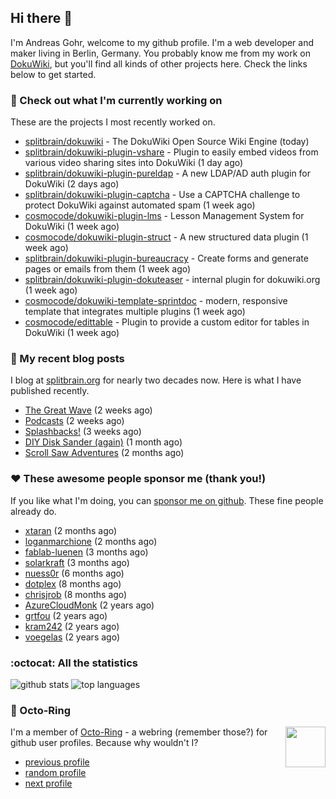 ## Hi there :wave:

I'm Andreas Gohr, welcome to my github profile. I'm a web developer and maker living in Berlin, Germany. You probably know me from my work on [DokuWiki](https://github.com/splitbrain/dokuwiki), but you'll find all kinds of other projects here. Check the links below to get started.

### :hammer: Check out what I'm currently working on

These are the projects I most recently worked on.


- [splitbrain/dokuwiki](https://github.com/splitbrain/dokuwiki) - The DokuWiki Open Source Wiki Engine (today)
- [splitbrain/dokuwiki-plugin-vshare](https://github.com/splitbrain/dokuwiki-plugin-vshare) - Plugin to easily embed videos from various video sharing sites into DokuWiki (1 day ago)
- [splitbrain/dokuwiki-plugin-pureldap](https://github.com/splitbrain/dokuwiki-plugin-pureldap) - A new LDAP/AD auth plugin for DokuWiki (2 days ago)
- [splitbrain/dokuwiki-plugin-captcha](https://github.com/splitbrain/dokuwiki-plugin-captcha) - Use a CAPTCHA challenge to protect DokuWiki against automated spam (1 week ago)
- [cosmocode/dokuwiki-plugin-lms](https://github.com/cosmocode/dokuwiki-plugin-lms) - Lesson Management System for DokuWiki (1 week ago)
- [cosmocode/dokuwiki-plugin-struct](https://github.com/cosmocode/dokuwiki-plugin-struct) - A new structured data plugin (1 week ago)
- [splitbrain/dokuwiki-plugin-bureaucracy](https://github.com/splitbrain/dokuwiki-plugin-bureaucracy) - Create forms and generate pages or emails from them (1 week ago)
- [splitbrain/dokuwiki-plugin-dokuteaser](https://github.com/splitbrain/dokuwiki-plugin-dokuteaser) - internal plugin for dokuwiki.org (1 week ago)
- [cosmocode/dokuwiki-template-sprintdoc](https://github.com/cosmocode/dokuwiki-template-sprintdoc) - modern, responsive template that integrates multiple plugins (1 week ago)
- [cosmocode/edittable](https://github.com/cosmocode/edittable) - Plugin to provide a custom editor for tables in DokuWiki (1 week ago)

### :scroll: My recent blog posts

I blog at [splitbrain.org](https://www.splitbrain.org) for nearly two decades now. Here is what I have published recently.


- [The Great Wave](https://www.splitbrain.org/blog/2022-01/21b-the_great_wave) (2 weeks ago)
- [Podcasts](https://www.splitbrain.org/blog/2022-01/21-podcasts) (2 weeks ago)
- [Splashbacks!](https://www.splitbrain.org/blog/2022-01/09-splashbacks) (3 weeks ago)
- [DIY Disk Sander (again)](https://www.splitbrain.org/blog/2022-01/01-diy_disk_sander_again) (1 month ago)
- [Scroll Saw Adventures](https://www.splitbrain.org/blog/2021-12/02-scrollsaw_adventures) (2 months ago)

### :hearts:️ These awesome people sponsor me (thank you!)

If you like what I'm doing, you can [sponsor me on github](https://github.com/sponsors/splitbrain). These fine people already do.


- [xtaran](https://github.com/xtaran) (2 months ago)
- [loganmarchione](https://github.com/loganmarchione) (2 months ago)
- [fablab-luenen](https://github.com/fablab-luenen) (3 months ago)
- [solarkraft](https://github.com/solarkraft) (3 months ago)
- [nuess0r](https://github.com/nuess0r) (6 months ago)
- [dotplex](https://github.com/dotplex) (8 months ago)
- [chrisjrob](https://github.com/chrisjrob) (8 months ago)
- [AzureCloudMonk](https://github.com/AzureCloudMonk) (2 years ago)
- [grtfou](https://github.com/grtfou) (2 years ago)
- [kram242](https://github.com/kram242) (2 years ago)
- [voegelas](https://github.com/voegelas) (2 years ago)

### :octocat: All the statistics

 ![github stats](https://github-readme-stats.vercel.app/api?username=splitbrain&show_icons=true&hide_title=true)
![top languages](https://github-readme-stats.vercel.app/api/top-langs/?username=splitbrain&layout=compact)


### :octopus: Octo-Ring

<img width="64" height="65" src="https://octo-ring.com/static/img/octo.png" align="right" alt="">

I'm a member of [Octo-Ring](https://octo-ring.com/) - a webring (remember those?) for github user profiles. Because why wouldn't I? 

* [previous profile](https://octo-ring.com/p/splitbrain/prev)
* [random profile](https://octo-ring.com/p/splitbrain/random)
* [next profile](https://octo-ring.com/p/splitbrain/next)

